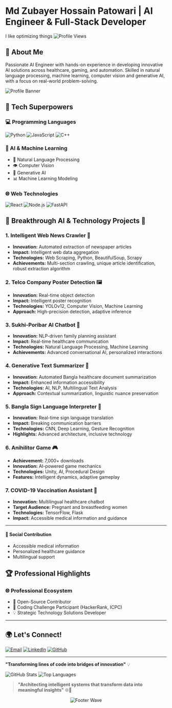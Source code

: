 # Md Zubayer Hossain Patowari | AI Engineer & Full-Stack Developer
I like optimizing things
![Profile Views](https://komarev.com/ghpvc/?username=mdzubayerhossain&color=dc143c)

## 🌟 About Me

 Passionate AI Engineer with hands-on experience in developing innovative AI solutions across healthcare, gaming, and
 automation. Skilled in natural language processing, machine learning, computer vision and generative AI, with a focus
 on real-world problem-solving.

![Profile Banner](https://github.com/user-attachments/assets/3f35592c-2692-4582-b440-732b46be6fc2)

## 🔬 Tech Superpowers

### 💻 Programming Languages
![Python](https://img.shields.io/badge/Python-Expert-3776AB?style=for-the-badge&logo=python&logoColor=white)
![JavaScript](https://img.shields.io/badge/JavaScript-Advanced-F7DF1E?style=for-the-badge&logo=javascript&logoColor=black)
![C++](https://img.shields.io/badge/C++-Proficient-00599C?style=for-the-badge&logo=c%2B%2B&logoColor=white)

### 🤖 AI & Machine Learning
- 🧠 Natural Language Processing
- 👁️ Computer Vision
- 🔮 Generative AI
- 📊 Machine Learning Modeling

### 🌐 Web Technologies
![React](https://img.shields.io/badge/React-Professional-61DAFB?style=for-the-badge&logo=react&logoColor=black)
![Node.js](https://img.shields.io/badge/Node.js-Expert-339933?style=for-the-badge&logo=node.js&logoColor=white)
![FastAPI](https://img.shields.io/badge/FastAPI-Advanced-009688?style=for-the-badge&logo=fastapi&logoColor=white)

## 🚀 Breakthrough AI & Technology Projects 🧠

### 1. Intelligent Web News Crawler 📰
- **Innovation:** Automated extraction of newspaper articles
- **Impact:** Intelligent web data aggregation
- **Technologies:** Web Scraping, Python, BeautifulSoup, Scrapy
- **Achievements:** Multi-section crawling, unique article identification, robust extraction algorithm

### 2. Telco Company Poster Detection 🖼️
- **Innovation:** Real-time object detection
- **Impact:** Intelligent poster recognition
- **Technologies:** YOLOv12, Computer Vision, Machine Learning
- **Approach:** High-precision detection, adaptive inference

### 3. Sukhi-Poribar AI Chatbot 💬
- **Innovation:** NLP-driven family planning assistant
- **Impact:** Real-time healthcare communication
- **Technologies:** Natural Language Processing, Machine Learning
- **Achievements:** Advanced conversational AI, personalized interactions

### 4. Generative Text Summarizer 📝
- **Innovation:** Automated Bangla healthcare document summarization
- **Impact:** Enhanced information accessibility
- **Technologies:** AI, NLP, Multilingual Text Analysis
- **Approach:** Contextual summarization, linguistic nuance preservation

### 5. Bangla Sign Language Interpreter 🤲
- **Innovation:** Real-time sign language translation
- **Impact:** Breaking communication barriers
- **Technologies:** CNN, Deep Learning, Gesture Recognition
- **Highlights:** Advanced architecture, inclusive technology

### 6. Anihilitor Game 🎮
- **Achievement:** 7,000+ downloads
- **Innovation:** AI-powered game mechanics
- **Technologies:** Unity, AI, Procedural Design
- **Features:** Intelligent dynamics, adaptive gameplay

### 7. COVID-19 Vaccination Assistant 💉
- **Innovation:** Multilingual healthcare chatbot
- **Target Audience:** Pregnant and breastfeeding women
- **Technologies:** TensorFlow, Flask
- **Impact:** Accessible medical information and guidance

--- 
#### 🤝 Social Contribution
- Accessible medical information
- Personalized healthcare guidance
- Multilingual support

## 🏆 Professional Highlights

### 🌐 Professional Ecosystem
- 🚀 Open-Source Contributor
- 🏅 Coding Challenge Participant (HackerRank, ICPC)
- 💡 Strategic Technology Solutions Developer

---
## 🌍 Let's Connect!

[![Email](https://img.shields.io/badge/Email-Contact%20Me-D14836?style=for-the-badge&logo=gmail&logoColor=white)](mailto:mdzubayerpatowari@gmail.com)
[![LinkedIn](https://img.shields.io/badge/LinkedIn-Professional%20Network-0077B5?style=for-the-badge&logo=linkedin&logoColor=white)](https://linkedin.com/in/mdzubayerhossainpatowari)
[![GitHub](https://img.shields.io/badge/GitHub-Project%20Portfolio-181717?style=for-the-badge&logo=github&logoColor=white)](https://github.com/mdzubayerhossain)


---

**"Transforming lines of code into bridges of innovation"** 💡

![GitHub Stats](https://github-readme-stats.vercel.app/api?username=mdzubayerhossain&theme=radical&show_icons=true&include_all_commits=true)
![Top Languages](https://github-readme-stats.vercel.app/api/top-langs/?username=mdzubayerhossain&theme=radical&layout=compact)

> **"Architecting intelligent systems that transform data into meaningful insights"** 🌐🤖

<div align="center">
  <img src="https://capsule-render.vercel.app/api?type=waving&color=gradient&height=80&section=footer" alt="Footer Wave" />
</div>
